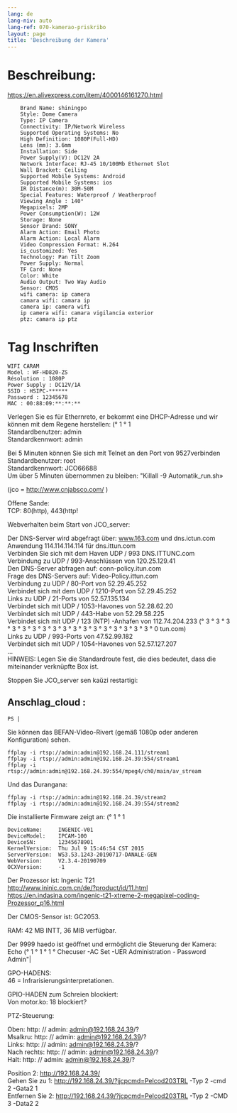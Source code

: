 ```yaml
---
lang: de
lang-niv: auto
lang-ref: 070-kamerao-priskribo
layout: page
title: 'Beschreibung der Kamera'
---
```




# Beschreibung:
https://en.alivexpress.com/item/4000146161270.html
```
    Brand Name: shiningpo
    Style: Dome Camera
    Type: IP Camera
    Connectivity: IP/Network Wireless
    Supported Operating Systems: No
    High Definition: 1080P(Full-HD)
    Lens (mm): 3.6mm
    Installation: Side
    Power Supply(V): DC12V 2A
    Network Interface: RJ-45 10/100Mb Ethernet Slot
    Wall Bracket: Ceiling
    Supported Mobile Systems: Android
    Supported Mobile Systems: ios
    IR Distance(m): 30M-50M
    Special Features: Waterproof / Weatherproof
    Viewing Angle : 140°
    Megapixels: 2MP
    Power Consumption(W): 12W
    Storage: None
    Sensor Brand: SONY
    Alarm Action: Email Photo
    Alarm Action: Local Alarm
    Video Compression Format: H.264
    is_customized: Yes
    Technology: Pan Tilt Zoom
    Power Supply: Normal
    TF Card: None
    Color: White
    Audio Output: Two Way Audio
    Sensor: CMOS
    wifi camera: ip camera
    camara wifi: camara ip
    camera ip: camera wifi
    ip camera wifi: camara vigilancia exterior
    ptz: camara ip ptz
```

# Tag Inschriften
```
WIFI CARAM
Model : WF-HD820-ZS
Résolution : 1080P
Power Supply : DC12V/1A
SSID : HSIPC-******
Password : 12345678
MAC : 00:88:09:**:**:**
```

Verlegen Sie es für Ethernreto, er bekommt eine DHCP-Adresse und wir können mit dem Regene herstellen: (° 1 ° 1  
Standardbenutzer: admin  
Standardkennwort: admin  

Bei 5 Minuten können Sie sich mit Telnet an den Port von 9527verbinden  
Standardbenutzer: root  
Standardkennwort: JCO66688  
Um über 5 Minuten übernommen zu bleiben: "Killall -9 Automatik_run.sh»  
  
  
(jco = http://www.cnjabsco.com/ )  

Offene Sande:    
TCP: 80(http), 443(http!      

Webverhalten beim Start von JCO_server:  
  
  
Der DNS-Server wird abgefragt über: www.163.com und dns.ictun.com  
Anwendung 114.114.114.114 für dns.ittun.com  
Verbinden Sie sich mit dem Haven UDP / 993 DNS.ITTUNC.com  
Verbindung zu UDP / 993-Anschlüssen von 120.25.129.41  
Den DNS-Server abfragen auf: conn-policy.itun.com  
Frage des DNS-Servers auf: Video-Policy.ittun.com  
Verbindung zu UDP / 80-Port von 52.29.45.252  
Verbindet sich mit dem UDP / 1210-Port von 52.29.45.252  
Links zu UDP / 21-Ports von 52.57.135.134  
Verbindet sich mit UDP / 1053-Havones von 52.28.62.20  
Verbindet sich mit UDP / 443-Habe von 52.29.58.225  
Verbindet sich mit UDP / 123 (NTP) -Anhafen von 112.74.204.233 (° 3 ° 3 ° 3 ° 3 ° 3 ° 3 ° 3 ° 3 ° 3 ° 3 ° 3 ° 3 ° 3 ° 3 ° 3 ° 3 ° 3 ° 0 tun.com)  
Links zu UDP / 993-Ports von 47.52.99.182  
Verbindet sich mit UDP / 1054-Havones von 52.57.127.207  
...  
HINWEIS: Legen Sie die Standardroute fest, die dies bedeutet, dass die miteinander verknüpfte Box ist.    

Stoppen Sie JCO_server sen kaŭzi restartigi:  
  
  
## Anschlag_cloud :  
```
PS | 
```

Sie können das BEFAN-Video-Rivert (gemäß 1080p oder anderen Konfiguration) sehen.  
```
ffplay -i rtsp://admin:admin@192.168.24.111/stream1
ffplay -i rtsp://admin:admin@192.168.24.39:554/stream1
ffplay -i rtsp://admin:admin@192.168.24.39:554/mpeg4/ch0/main/av_stream
```

Und das Durangana:
```
ffplay -i rtsp://admin:admin@192.168.24.39/stream2
ffplay -i rtsp://admin:admin@192.168.24.39:554/stream2
```

Die installierte Firmware zeigt an: (° 1 ° 1
```
DeviceName:     INGENIC-V01
DeviceModel:    IPCAM-100
DeviceSN:       12345678901
KernelVersion:  Thu Jul 9 15:46:54 CST 2015
ServerVersion:  WS3.53.1243-20190717-DANALE-GEN
WebVersion:     V2.3.4-20190709
OCXVersion:     -1
```

Der Prozessor ist: Ingenic T21  
http://www.ininic.com.cn/de/?product/id/11.html  
https://en.indasina.com/ingenic-t21-xtreme-2-megapixel-coding-Prozessor_p16.html  
  
  

Der CMOS-Sensor ist: GC2053.   

RAM: 42 MB INTT, 36 MIB verfügbar.    

Der 9999 haedo ist geöffnet und ermöglicht die Steuerung der Kamera:  
Echo (° 1 ° 1 ° 1 ° Checuser -AC Set -UER Administration - Password Admin"|    

GPO-HADENS:  
46 = Infrarisierungsinterpretationen.    

GPIO-HADEN zum Schreien blockiert:  
Von motor.ko: 18 blockiert?   

PTZ-Steuerung:  

Oben: http: // admin: admin@192.168.24.39/?   
Msalkru: http: // admin: admin@192.168.24.39/?   
Links: http: // admin: admin@192.168.24.39/?   
Nach rechts: http: // admin: admin@192.168.24.39/?   
Halt: http: // admin: admin@192.168.24.39/?   

Position 2: http://192.168.24.39/  
Gehen Sie zu 1: http://192.168.24.39/?jjcpcmd=Pelcod203TRL -Typ 2 -cmd 2 -Gata2 1  
Entfernen Sie 2: http://192.168.24.39/?jcpcmd=Pelcod203TRL -Typ 2 -CMD 3 -Data2 2  



